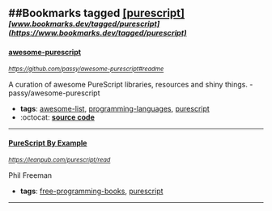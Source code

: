 ##Bookmarks tagged [[purescript]](https://www.bookmarks.dev?q=[purescript])
_<sup><sup>[www.bookmarks.dev/tagged/purescript](https://www.bookmarks.dev/tagged/purescript)</sup></sup>_
---
#### [awesome-purescript](https://github.com/passy/awesome-purescript#readme)
_<sup>https://github.com/passy/awesome-purescript#readme</sup>_

A curation of awesome PureScript libraries, resources and shiny things. - passy/awesome-purescript
* **tags**: [awesome-list](../tagged/awesome-list.md), [programming-languages](../tagged/programming-languages.md), [purescript](../tagged/purescript.md)
* :octocat: **[source code](https://github.com/passy/awesome-purescript#readme)**
---
#### [PureScript By Example](https://leanpub.com/purescript/read)
_<sup>https://leanpub.com/purescript/read</sup>_

Phil Freeman
* **tags**: [free-programming-books](../tagged/free-programming-books.md), [purescript](../tagged/purescript.md)
---
